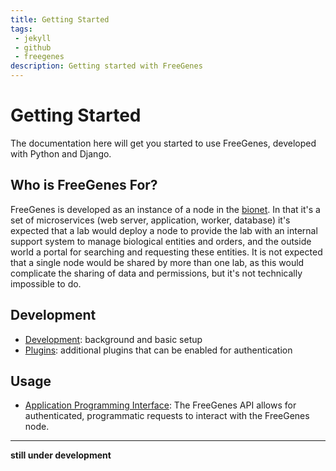 ```yaml
---
title: Getting Started
tags: 
 - jekyll
 - github
 - freegenes
description: Getting started with FreeGenes
---
```


# Getting Started

The documentation here will get you started to use FreeGenes, developed
with Python and Django.

## Who is FreeGenes For?

FreeGenes is developed as an instance of a node in the [bionet](https://biobricks.org/bionet/). 
In that it's a set of microservices (web server, application, worker, database) it's expected
that a lab would deploy a node to provide the lab with an internal support system
to manage biological entities and orders, and the outside world a portal for
searching and requesting these entities. It is not expected that a single node
would be shared by more than one lab, as this would complicate the sharing of
data and permissions, but it's not technically impossible to do.

## Development

 - [Development](development/): background and basic setup
 - [Plugins](plugins/): additional plugins that can be enabled for authentication

## Usage

 - [Application Programming Interface](usage/api/): The FreeGenes API allows for authenticated, programmatic requests to interact with the FreeGenes node.


<hr>

**still under development**

